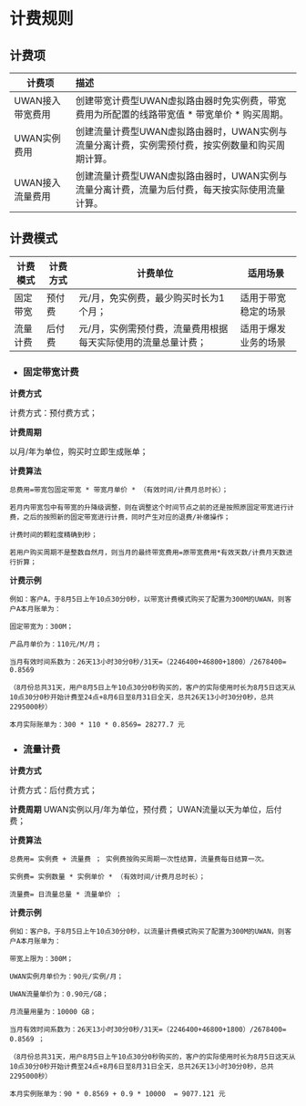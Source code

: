 # 计费规则

## 计费项
| **计费项** | **描述**                                                     |
| --------- | :----------------------------------------------------------- |
| UWAN接入带宽费用       | 创建带宽计费型UWAN虚拟路由器时免实例费，带宽费用为所配置的线路带宽值 * 带宽单价 * 购买周期。 |
| UWAN实例费用   | 创建流量计费型UWAN虚拟路由器时，UWAN实例与流量分离计费，实例需预付费，按实例数量和购买周期计算。|
| UWAN接入流量费用   | 创建流量计费型UWAN虚拟路由器时，UWAN实例与流量分离计费，流量为后付费，每天按实际使用流量计算。 |



## 计费模式

| **计费模式** |**计费方式**| **计费单位**                                                 | **适用场景**                     |
| ------------ | ------------ | ------------------------------------------------------------ | -------------------------------- |
| 固定带宽     | 预付费       | 元/月，免实例费，最少购买时长为1个月；                                 | 适用于带宽稳定的场景    |
| 流量计费       | 后付费       | 元/月，实例需预付费，流量费用根据每天实际使用的流量总量计费； |适用于爆发业务的场景 |



- ### 固定带宽计费

**计费方式** 

计费方式：预付费方式；

**计费周期**

以月/年为单位，购买时立即生成账单；

**计费算法**

    总费用=带宽包固定带宽 * 带宽月单价 * （有效时间/计费月总时长）； 

    若月内带宽包中有带宽的升降级调整，则在调整这个时间节点之前的还是按照原固定带宽进行计费，之后的按照新的固定带宽进行计费，同时产生对应的退费/补缴操作；

    计费时间的颗粒度精确到秒；

    若用户购买周期不是整数自然月，则当月的最终带宽费用=原带宽费用*有效天数/计费月天数进行折算；

**计费示例**

    例如：客户A，于8月5日上午10点30分0秒，以带宽计费模式购买了配置为300M的UWAN，则客户A本月账单为：

    固定带宽为：300M；        

    产品月单价为：110元/M/月；     

    当月有效时间系数为：26天13小时30分0秒/31天=（2246400+46800+1800）/2678400= 0.8569  

    （8月份总共31天，用户8月5日上午10点30分0秒购买的，客户的实际使用时长为8月5日这天从10点30分0秒开始计费至24点+8月6日至8月31日全天，总共26天13小时30分0秒，总共2295000秒）

    本月实际账单为：300 * 110 * 0.8569= 28277.7 元



- ### 流量计费

**计费方式**

计费方式：后付费方式；

**计费周期**
UWAN实例以月/年为单位，预付费；
UWAN流量以天为单位，后付费；

**计费算法**

    总费用= 实例费 + 流量费 ； 实例费按购买周期一次性结算，流量费每日结算一次。

    实例费= 实例数量 * 实例单价 * （有效时间/计费月总时长）； 

    流量费= 日流量总量 * 流量单价 ；    

**计费示例**

    例如：客户B，于8月5日上午10点30分0秒，以流量计费模式购买了配置为300M的UWAN，则客户A本月账单为：

    带宽上限为：300M；        

    UWAN实例月单价为：90元/实例/月；  

    UWAN流量单价为：0.90元/GB；

    月流量用量为：10000 GB；
            
    当月有效时间系数为：26天13小时30分0秒/31天=（2246400+46800+1800）/2678400= 0.8569 ；

    （8月份总共31天，用户8月5日上午10点30分0秒购买的，客户的实际使用时长为8月5日这天从10点30分0秒开始计费至24点+8月6日至8月31日全天，总共26天13小时30分0秒，总共2295000秒）

    本月实例账单为：90 * 0.8569 + 0.9 * 10000  = 9077.121 元